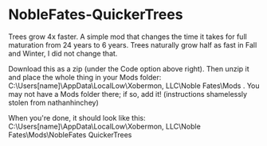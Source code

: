 # NobleFates-QuickerTrees
Trees grow 4x faster. A simple mod that changes the time it takes for full maturation from 24 years to 6 years.
Trees naturally grow half as fast in Fall and Winter, I did not change that.

Download this as a zip (under the Code option above right). Then unzip it and place the whole thing in your Mods folder: C:\Users\[name]\AppData\LocalLow\Xobermon, LLC\Noble Fates\Mods . You may not have a Mods folder there; if so, add it! (instructions shamelessly stolen from nathanhinchey)

When you're done, it should look like this: C:\Users\[name]\AppData\LocalLow\Xobermon, LLC\Noble Fates\Mods\NobleFates QuickerTrees
